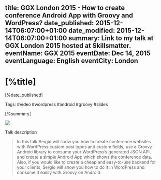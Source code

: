 title: GGX London 2015 - How to create conference Android App with Groovy and WordPress?
date_published: 2015-12-14T06:07:00+01:00
date_modified: 2015-12-14T06:07:00+01:00
summary:  Link to my talk at GGX London 2015 hosted at Skillsmatter.
eventName: GGX 2015
eventDate: Dec 14, 2015
eventLanguage: English
eventCity: London
---

# [%title]

[%date_published]

Tags: #video #wordpress #android #groovy #slides

[%summary]

[![](https://images.sergiodelamo.com/How_to_create_conference_Android_App_with_Groovy_and_Wordpress____SkillsCast___14th_December_2015.png)](https://skillsmatter.com/skillscasts/6919-how-to-create-conference-android-app-with-groovy-and-wordpress)

Talk description

> In this talk Sergio will show you how to create conference websites with WordPress custom post types and custom fields, use a Groovy Android library to consume your WordPress’s generated JSON API, and create a simple Android App which shows the conference data. Also, if you would like to create a cheap and easy-to-use backend for your clients, Sergio will show you how to do it in WordPress and consume it easily with Groovy on Android.